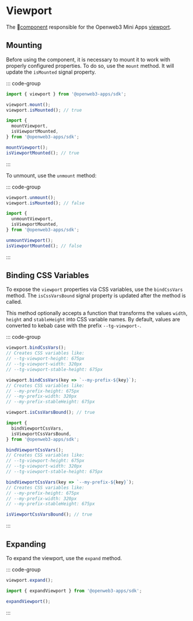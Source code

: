 # Viewport

The 💠[component](../scopes.md) responsible for the Openweb3 Mini
Apps [viewport](../../../../platform/viewport.md).

## Mounting

Before using the component, it is necessary to mount it to work with properly configured properties.
To do so, use the `mount` method. It will update the `isMounted` signal property.

::: code-group

```ts [Variable]
import { viewport } from '@openweb3-apps/sdk';

viewport.mount();
viewport.isMounted(); // true
```

```ts [Functions]
import {
  mountViewport,
  isViewportMounted,
} from '@openweb3-apps/sdk';

mountViewport();
isViewportMounted(); // true
```

:::

To unmount, use the `unmount` method:

::: code-group

```ts [Variable]
viewport.unmount();
viewport.isMounted(); // false
```

```ts [Functions]
import {
  unmountViewport,
  isViewportMounted,
} from '@openweb3-apps/sdk';

unmountViewport();
isViewportMounted(); // false
```

:::

## Binding CSS Variables

To expose the `viewport` properties via CSS variables, use the `bindCssVars` method.
The `isCssVarsBound` signal property is updated after the method is called.

This method optionally accepts a function that transforms the values `width`, `height`
and `stableHeight` into CSS variable names. By default, values are converted to kebab case with the
prefix `--tg-viewport-`.

::: code-group

```ts [Variable]
viewport.bindCssVars();
// Creates CSS variables like:
// --tg-viewport-height: 675px
// --tg-viewport-width: 320px
// --tg-viewport-stable-height: 675px

viewport.bindCssVars(key => `--my-prefix-${key}`);
// Creates CSS variables like:
// --my-prefix-height: 675px
// --my-prefix-width: 320px
// --my-prefix-stableHeight: 675px

viewport.isCssVarsBound(); // true
```

```ts [Functions]
import {
  bindViewportCssVars,
  isViewportCssVarsBound,
} from '@openweb3-apps/sdk';

bindViewportCssVars();
// Creates CSS variables like:
// --tg-viewport-height: 675px
// --tg-viewport-width: 320px
// --tg-viewport-stable-height: 675px

bindViewportCssVars(key => `--my-prefix-${key}`);
// Creates CSS variables like:
// --my-prefix-height: 675px
// --my-prefix-width: 320px
// --my-prefix-stableHeight: 675px

isViewportCssVarsBound(); // true
```

:::

## Expanding

To expand the viewport, use the `expand` method.

::: code-group

```ts [Variable]
viewport.expand();
```

```ts [Functions]
import { expandViewport } from '@openweb3-apps/sdk';

expandViewport();
```

:::